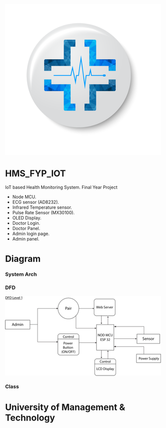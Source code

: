 ![image](https://github.com/AfaqNasir/HMS_FYP_IOT/blob/main/pic/logo.png)
# HMS_FYP_IOT
IoT based Health Monitoring System. Final Year Project

+ Node MCU.
+ ECG sensor (AD8232).
+ Infrared Temperature sensor.
+ Pulse Rate Sensor (MX30100).
+ OLED Display.
+ Doctor Login.
+ Doctor Panel.
+ Admin login page.
+ Admin panel.


# Diagram

### System Arch
 
 
 
### DFD

![image](https://github.com/AfaqNasir/HMS_FYP_IOT/blob/main/pic/DFD%20level%201%20m.png)

### Class


# University of Management & Technology
